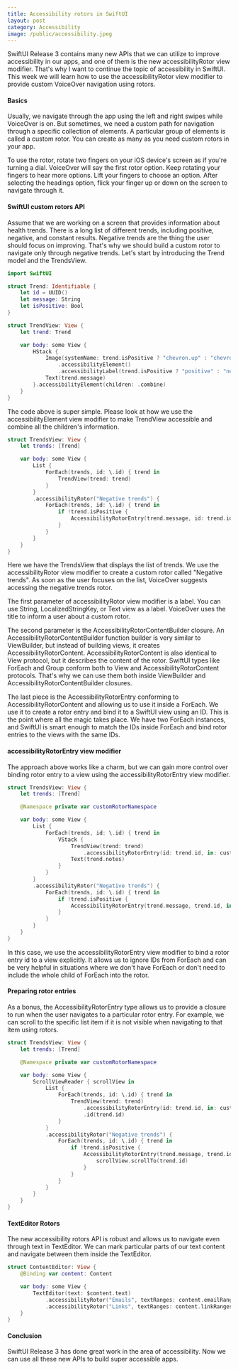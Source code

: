 ```yaml
---
title: Accessibility rotors in SwiftUI
layout: post
category: Accessibility
image: /public/accessibility.jpeg
---
```


SwiftUI Release 3 contains many new APIs that we can utilize to improve accessibility in our apps, and one of them is the new accessibilityRotor view modifier. That's why I want to continue the topic of accessibility in SwiftUI. This week we will learn how to use the accessibilityRotor view modifier to provide custom VoiceOver navigation using rotors.

#### Basics
Usually, we navigate through the app using the left and right swipes while VoiceOver is on. But sometimes, we need a custom path for navigation through a specific collection of elements. A particular group of elements is called a custom rotor. You can create as many as you need custom rotors in your app.

To use the rotor, rotate two fingers on your iOS device's screen as if you're turning a dial. VoiceOver will say the first rotor option. Keep rotating your fingers to hear more options. Lift your fingers to choose an option. After selecting the headings option, flick your finger up or down on the screen to navigate through it.

#### SwiftUI custom rotors API
Assume that we are working on a screen that provides information about health trends. There is a long list of different trends, including positive, negative, and constant results. Negative trends are the thing the user should focus on improving. That's why we should build a custom rotor to navigate only through negative trends. Let's start by introducing the Trend model and the TrendsView.

```swift
import SwiftUI

struct Trend: Identifiable {
    let id = UUID()
    let message: String
    let isPositive: Bool
}

struct TrendView: View {
    let trend: Trend

    var body: some View {
        HStack {
            Image(systemName: trend.isPositive ? "chevron.up" : "chevron.down")
                .accessibilityElement()
                .accessibilityLabel(trend.isPositive ? "positive" : "negative")
            Text(trend.message)
        }.accessibilityElement(children: .combine)
    }
}
```

The code above is super simple. Please look at how we use the accessibilityElement view modifier to make TrendView accessible and combine all the children's information. 

```swift
struct TrendsView: View {
    let trends: [Trend]

    var body: some View {
        List {
            ForEach(trends, id: \.id) { trend in
                TrendView(trend: trend)
            }
        }
        .accessibilityRotor("Negative trends") {
            ForEach(trends, id: \.id) { trend in
                if !trend.isPositive {
                    AccessibilityRotorEntry(trend.message, id: trend.id)
                }
            }
        }
    }
}
```

Here we have the TrendsView that displays the list of trends. We use the accessibilityRotor view modifier to create a custom rotor called "Negative trends". As soon as the user focuses on the list, VoiceOver suggests accessing the negative trends rotor.

The first parameter of accessibilityRotor view modifier is a label. You can use String, LocalizedStringKey, or Text view as a label. VoiceOver uses the title to inform a user about a custom rotor.

The second parameter is the AccessibilityRotorContentBuilder closure. An AccessibilityRotorContentBuilder function builder is very similar to ViewBuilder, but instead of building views, it creates AccessibilityRotorContent. AccessibilityRotorContent is also identical to View protocol, but it describes the content of the rotor. SwiftUI types like ForEach and Group conform both to View and AccessibilityRotorContent protocols. That's why we can use them both inside ViewBuilder and AccessibilityRotorContentBuilder closures.

The last piece is the AccessibilityRotorEntry conforming to AccessibilityRotorContent and allowing us to use it inside a ForEach. We use it to create a rotor entry and bind it to a SwiftUI view using an ID. This is the point where all the magic takes place. We have two ForEach instances, and SwiftUI is smart enough to match the IDs inside ForEach and bind rotor entries to the views with the same IDs.

#### accessibilityRotorEntry view modifier
The approach above works like a charm, but we can gain more control over binding rotor entry to a view using the accessibilityRotorEntry view modifier.

```swift
struct TrendsView: View {
    let trends: [Trend]

    @Namespace private var customRotorNamespace

    var body: some View {
        List {
            ForEach(trends, id: \.id) { trend in
                VStack {
                    TrendView(trend: trend)
                        .accessibilityRotorEntry(id: trend.id, in: customRotorNamespace)
                    Text(trend.notes)
                }
            }
        }
        .accessibilityRotor("Negative trends") {
            ForEach(trends, id: \.id) { trend in
                if !trend.isPositive {
                    AccessibilityRotorEntry(trend.message, trend.id, in: customRotorNamespace) 
                }
            }
        }
    }
}
```

In this case, we use the accessibilityRotorEntry view modifier to bind a rotor entry id to a view explicitly. It allows us to ignore IDs from ForEach and can be very helpful in situations where we don't have ForEach or don't need to include the whole child of ForEach into the rotor.

#### Preparing rotor entries
As a bonus, the AccessibilityRotorEntry type allows us to provide a closure to run when the user navigates to a particular rotor entry. For example, we can scroll to the specific list item if it is not visible when navigating to that item using rotors.

```swift
struct TrendsView: View {
    let trends: [Trend]

    @Namespace private var customRotorNamespace

    var body: some View {
        ScrollViewReader { scrollView in
            List {
                ForEach(trends, id: \.id) { trend in
                    TrendView(trend: trend)
                        .accessibilityRotorEntry(id: trend.id, in: customRotorNamespace)
                        .id(trend.id)
                }
            }
            .accessibilityRotor("Negative trends") {
                ForEach(trends, id: \.id) { trend in
                    if !trend.isPositive {
                        AccessibilityRotorEntry(trend.message, trend.id, in: customRotorNamespace) {
                            scrollView.scrollTo(trend.id)
                        }
                    }
                }
            }
        }
    }
}
```

#### TextEditor Rotors
The new accessibility rotors API is robust and allows us to navigate even through text in TextEditor. We can mark particular parts of our text content and navigate between them inside the TextEditor.

```swift
struct ContentEditor: View {
    @Binding var content: Content

    var body: some View {
        TextEditor(text: $content.text)
            .accessibilityRotor("Emails", textRanges: content.emailRanges)
            .accessibilityRotor("Links", textRanges: content.linkRanges)
    }
}
```

#### Conclusion
SwiftUI Release 3 has done great work in the area of accessibility. Now we can use all these new APIs to build super accessible apps.
